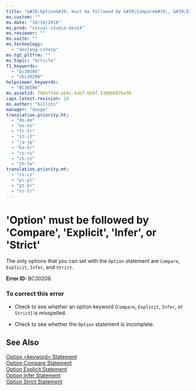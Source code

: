 ```yaml
---
title: "&#39;Option&#39; must be followed by &#39;Compare&#39;, &#39;Explicit&#39;, &#39;Infer&#39;, or &#39;Strict&#39; | hehe"
ms.custom: ""
ms.date: "10/19/2016"
ms.prod: "visual-studio-dev14"
ms.reviewer: ""
ms.suite: ""
ms.technology: 
  - "devlang-csharp"
ms.tgt_pltfrm: ""
ms.topic: "article"
f1_keywords: 
  - "bc30206"
  - "vbc30206"
helpviewer_keywords: 
  - "BC30206"
ms.assetid: f9def54d-eb4c-4ab7-bb8f-53800b87be36
caps.latest.revision: 16
ms.author: "billchi"
manager: "douge"
translation.priority.ht: 
  - "de-de"
  - "es-es"
  - "fr-fr"
  - "it-it"
  - "ja-jp"
  - "ko-kr"
  - "ru-ru"
  - "zh-cn"
  - "zh-tw"
translation.priority.mt: 
  - "cs-cz"
  - "pl-pl"
  - "pt-br"
  - "tr-tr"
---
```

# &#39;Option&#39; must be followed by &#39;Compare&#39;, &#39;Explicit&#39;, &#39;Infer&#39;, or &#39;Strict&#39;
The only options that you can set with the `Option` statement are `Compare`, `Explicit`, `Infer`, and `Strict`.  
  
 **Error ID:** BC30206  
  
### To correct this error  
  
-   Check to see whether an option keyword (`Compare`, `Explicit`, `Infer`, or `Strict`) is misspelled.  
  
-   Check to see whether the `Option` statement is incomplete.  
  
## See Also  
 [Option \<keyword> Statement](../Topic/Option%20%3Ckeyword%3E%20Statement.md)   
 [Option Compare Statement](../Topic/Option%20Compare%20Statement.md)   
 [Option Explicit Statement](../Topic/Option%20Explicit%20Statement%20\(Visual%20Basic\).md)   
 [Option Infer Statement](../Topic/Option%20Infer%20Statement.md)   
 [Option Strict Statement](../Topic/Option%20Strict%20Statement.md)